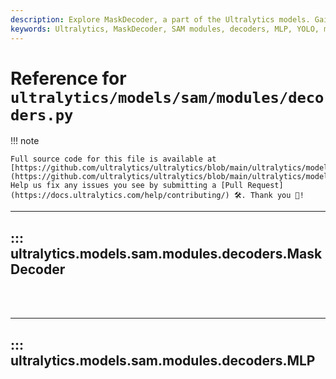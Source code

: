 ```yaml
---
description: Explore MaskDecoder, a part of the Ultralytics models. Gain insights on how to utilize it effectively in the SAM modules decoders MLP.
keywords: Ultralytics, MaskDecoder, SAM modules, decoders, MLP, YOLO, machine learning, image recognition
---
```


# Reference for `ultralytics/models/sam/modules/decoders.py`

!!! note

    Full source code for this file is available at [https://github.com/ultralytics/ultralytics/blob/main/ultralytics/models/sam/modules/decoders.py](https://github.com/ultralytics/ultralytics/blob/main/ultralytics/models/sam/modules/decoders.py). Help us fix any issues you see by submitting a [Pull Request](https://docs.ultralytics.com/help/contributing/) 🛠️. Thank you 🙏!

---
## ::: ultralytics.models.sam.modules.decoders.MaskDecoder
<br><br>

---
## ::: ultralytics.models.sam.modules.decoders.MLP
<br><br>
